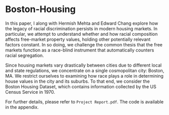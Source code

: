 # Boston-Housing

In this paper, I along with Hermish Mehta and Edward Chang explore how the legacy of racial discrimination persists in modern housing markets. In particular, we attempt to understand whether and how racial composition affects free-market property values, holding other potentially relevant factors constant. In so doing, we challenge the common thesis that the free markets function as a race-blind instrument that automatically counters racial segregation.

Since housing markets vary drastically between cities due to different local and state regulations, we concentrate on a single cosmopolitan city: Boston, MA. We restrict ourselves to examining how race plays a role in determining house values in the city and its suburbs. To that end, we consider the Boston Housing Dataset, which contains information collected by the US Census Service in 1970. 

For further details, please refer to `Project Report.pdf`. The code is available in the appendix.

